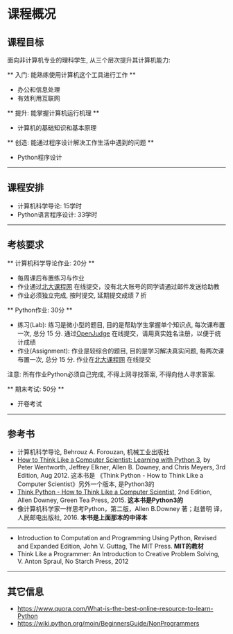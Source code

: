 课程概况
=======

课程目标
--------

面向非计算机专业的理科学生, 从三个层次提升其计算机能力:

** 入门: 能熟练使用计算机这个工具进行工作 **

  - 办公和信息处理
  - 有效利用互联网

** 提升: 能掌握计算机运行机理 **

  * 计算机的基础知识和基本原理

** 创造: 能通过程序设计解决工作生活中遇到的问题 **

  * Python程序设计

----

课程安排
-------

- 计算机科学导论: 15学时
- Python语言程序设计: 33学时

----

考核要求
---------

** 计算机科学导论作业: 20分 **

  * 每周课后布置练习与作业
  * 作业通过[北大课程网](http://course.pku.edu.cn) 在线提交，没有北大账号的同学请通过邮件发送给助教
  * 作业必须独立完成, 按时提交, 延期提交成绩 7 折

** Python作业:  30分 **

  * 练习(Lab): 练习是微小型的题目, 目的是帮助学生掌握单个知识点, 每次课布置一次, 总分 15 分. 通过[OpenJudge](http://ic.openjudge.cn) 在线提交，请用真实姓名注册，以便于统计成绩
  * 作业(Assignment): 作业是较综合的题目, 目的是学习解决真实问题, 每两次课布置一次, 总分 15 分. 作业在[北大课程网](http://course.pku.edu.cn) 在线提交

<div class="alert alert-info">
注意: 所有作业Python必须自己完成, 不得上网寻找答案, 不得向他人寻求答案.
</div>

** 期末考试: 50分 **

  * 开卷考试

----

参考书
-----------

- 计算机科学导论, Behrouz A. Forouzan, 机械工业出版社
- [How to Think Like a Computer Scientist: Learning with Python 3](http://www.ict.ru.ac.za/Resources/cspw/thinkcspy3/), by Peter Wentworth, Jeffrey Elkner, Allen B. Downey, and Chris Meyers, 3rd Edition, Aug 2012. 这本书是 《Think Python - How to Think Like a Computer Scientist》另外一个版本, 是Python3的
- [Think Python - How to Think Like a Computer Scientist](http://greenteapress.com/wp/think-python-2e/), 2nd Edition, Allen Downey, Green Tea Press, 2015. **这本书是Python3的**
- 像计算机科学家一样思考Python，第二版，Allen B.Downey 著；赵普明 译，人民邮电出版社, 2016. **本书是上面那本的中译本**

---

- Introduction to Computation and Programming Using Python, Revised and Expanded Edition, John V. Guttag, The MIT Press. **MIT的教材**
- Think Like a Programmer: An Introduction to Creative Problem Solving, V. Anton Spraul, No Starch Press, 2012

----

其它信息
-------

- https://www.quora.com/What-is-the-best-online-resource-to-learn-Python
- https://wiki.python.org/moin/BeginnersGuide/NonProgrammers
